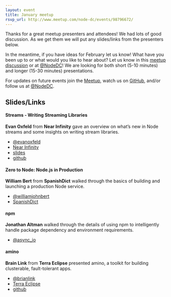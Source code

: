 ```yaml
---
layout: event
title: January meetup
rsvp_url: http://www.meetup.com/node-dc/events/98796672/
---
```


Thanks for a great meetup presenters and attendees! We had lots of good discussion. As we get them we will put any slides/links from the presenters below.

In the meantime, if you have ideas for February let us know! What have you been up to or what would you like to hear about? Let us know in this [meetup discussion](http://www.meetup.com/node-dc/messages/boards/thread/28756532) or at [@NodeDC](http://twitter.com/nodedc)! We are looking for both short (5-10 minutes) and longer (15-30 minutes) presentations.   

For updates on future events join the [Meetup](http://www.meetup.com/node-dc/), watch us on [GitHub](http://nodedc.github.com/), and/or follow us at [@NodeDC](http://twitter.com/nodedc).

## Slides/Links


#### Streams - Writing Streaming Libraries
**Evan Oxfeld** from **Near Infinity** gave an overview on what’s new in Node streams and some insights on writing stream libraries.

- [@evanoxfeld](http://twitter.com/evanoxfeld)
- [Near Infinity](http://www.nearinfinity.com/)
- [slides](http://evanoxfeld.github.com/nodedc-streams-presentation/#/)
- [github](http://evanoxfeld.github.com/nodedc-streams-presentation/#/)

#### Zero to Node: Node.js in Production
**William Bert** from **SpanishDict** walked through the basics of building and launching a production Node service.

- [@williamjohnbert](http://twitter.com/williamjohnbert)
- [SpanishDict](http://www.spanishdict.com/)

#### npm 

**Jonathan Altman** walked through the details of using npm to intelligently handle package dependency and environment requirements.

- [@async_io](http://twitter.com/async_io)

#### amino

**Brain Link** from **Terra Eclipse** presented amino, a toolkit for building clusterable, fault-tolerant apps.

- [@brianlink](http://twitter.com/brianlink)
- [Terra Eclipse](http://www.terraeclipse.com/)
- [github](https://github.com/amino/amino)